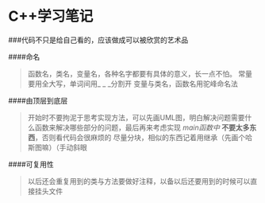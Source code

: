 # C++学习笔记

###代码不只是给自己看的，应该做成可以被欣赏的艺术品

####命名
>函数名，类名，变量名，各种名字都要有具体的意义，长一点不怕。
>常量要用全大写，单词间用_ _ _分割开
>变量与类名，函数名用驼峰命名法

####由顶层到底层
>开始时不要拘泥于思考实现方法，可以先画UML图，明白解决问题需要什么函数来解决哪些部分的问题，最后再来考虑实现
>*main函数中* **不要太多东西**，否则看代码会很麻烦的
>尽量分块，相似的东西记着用继承（先画个哈斯图嘛）（手动斜眼

####可复用性
>以后还会重复用到的类与方法要做好注释，以备以后还要用到的时候可以直接挂头文件
